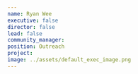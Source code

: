 ```yaml
---
name: Ryan Wee
executive: false
director: false
lead: false
community_manager: 
position: Outreach
project:  
image: ../assets/default_exec_image.png
---
```

